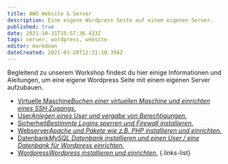 ```yaml
---
title: AWO Website & Server
description: Eine eigene Wordpress Seite auf einem eigenen Server.
published: true
date: 2021-10-31T15:57:36.433Z
tags: server, wordpress, website
editor: markdown
dateCreated: 2021-01-20T12:31:10.394Z
---
```


Begleitend zu unserem Workshop findest du hier einige Informationen und Aleitungen, um eine eigene Wordpress Seite mit einem eigenen Server aufzubauen.
- [Virtuelle Maschine*Buchen einer virtuellen Maschine und einrichten eines SSH Zugangs.*](/awo_website_server/virtuelle_maschine)
- [User*Anlegen eines User und vergabe von Berechtigungen.*](/awo_website_server/user)
- [Sicherheit*Bestimmte Logins sperren und Firewall installieren.*](/awo_website_server/sicherheit)
- [Webserver*Apache und Pakete wie z.B. PHP installieren und einrichten.*](/awo_website_server/webserver)
- [Datenbank*MySQL Datenbank installieren und einen User / eine Datenbank für Wordpress einrichten.*](/awo_website_server/datenbank)
- [Wordpress*Wordpress installieren und einrichten.*](/awo_website_server/wordpress)
{.links-list}

